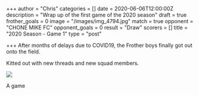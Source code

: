 +++
author = "Chris"
categories = []
date = 2020-06-06T12:00:00Z
description = "Wrap up of the first game of the 2020 season"
draft = true
frother_goals = 0
image = "/images/img_4794.jpg"
match = true
opponent = "CHONE MIKE FC"
opponent_goals = 0
result = "Draw"
scorers = []
title = "2020 Season - Game 1"
type = "post"

+++
After months of delays due to COVID19, the Frother boys finally got out onto the field.

Kitted out with new threads and new squad members.

![](/images/img_4834.jpg)

A game 